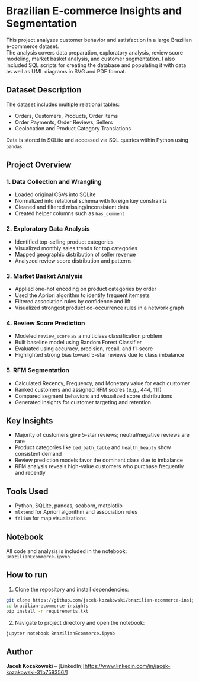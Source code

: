 # Brazilian E-commerce Insights and Segmentation

This project analyzes customer behavior and satisfaction in a large Brazilian e-commerce dataset.  
The analysis covers data preparation, exploratory analysis, review score modeling, market basket analysis, and customer segmentation.
I also included SQL scripts for creating the database and populating it with data as well as UML diagrams in SVG and PDF format.

## Dataset Description

The dataset includes multiple relational tables:
- Orders, Customers, Products, Order Items
- Order Payments, Order Reviews, Sellers
- Geolocation and Product Category Translations

Data is stored in SQLite and accessed via SQL queries within Python using `pandas`.

## Project Overview

### 1. Data Collection and Wrangling
- Loaded original CSVs into SQLite
- Normalized into relational schema with foreign key constraints
- Cleaned and filtered missing/inconsistent data
- Created helper columns such as `has_comment`

### 2. Exploratory Data Analysis
- Identified top-selling product categories
- Visualized monthly sales trends for top categories
- Mapped geographic distribution of seller revenue
- Analyzed review score distribution and patterns

### 3. Market Basket Analysis
- Applied one-hot encoding on product categories by order
- Used the Apriori algorithm to identify frequent itemsets
- Filtered association rules by confidence and lift
- Visualized strongest product co-occurrence rules in a network graph

### 4. Review Score Prediction
- Modeled `review_score` as a multiclass classification problem
- Built baseline model using Random Forest Classifier
- Evaluated using accuracy, precision, recall, and f1-score
- Highlighted strong bias toward 5-star reviews due to class imbalance

### 5. RFM Segmentation
- Calculated Recency, Frequency, and Monetary value for each customer
- Ranked customers and assigned RFM scores (e.g., 444, 111)
- Compared segment behaviors and visualized score distributions
- Generated insights for customer targeting and retention

## Key Insights

- Majority of customers give 5-star reviews; neutral/negative reviews are rare
- Product categories like `bed_bath_table` and `health_beauty` show consistent demand
- Review prediction models favor the dominant class due to imbalance
- RFM analysis reveals high-value customers who purchase frequently and recently

## Tools Used

- Python, SQLite, pandas, seaborn, matplotlib
- `mlxtend` for Apriori algorithm and association rules
- `folium` for map visualizations

## Notebook

All code and analysis is included in the notebook:  
`BrazilianEcommerce.ipynb`

## How to run

1. Clone the repository and install dependencies:

```bash
git clone https://github.com/jacek-kozakowski/brazilian-ecommerce-insights.git
cd brazilian-ecommerce-insights
pip install -r requirements.txt
```
2. Navigate to project directory and open the notebook:

```bash
jupyter notebook BrazilianEcommerce.ipynb
```

## Author

**Jacek Kozakowski** – [LinkedIn][https://www.linkedin.com/in/jacek-kozakowski-31b759356/]